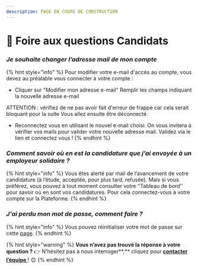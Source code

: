 ```yaml
---
description: PAGE EN COURS DE CONSTRUCTION
---
```


# 🔎 Foire aux questions Candidats

### _Je souhaite changer l’adresse mail de mon compte_

{% hint style="info" %}
Pour modifier votre e-mail d'accès au compte, vous devez au préalable vous connecter à votre compte : 

* Cliquer sur "Modifier mon adresse e-mail" Remplir les champs indiquant la nouvelle adresse e-mail 

ATTENTION : vérifiez de ne pas avoir fait d'erreur de frappe car cela serait bloquant pour la suite Vous allez ensuite être déconnecté. 

* Reconnectez vous en utilisant le nouvel e-mail choisi. On vous invitera à vérifier vos mails pour valider votre nouvelle adresse mail. Validez via le lien et connectez vous !
{% endhint %}

### _**Comment savoir où en est la candidature que j’ai envoyée à un employeur solidaire ?**_

{% hint style="info" %}
Vous êtes alerté par mail de l’avancement de votre candidature \(à l’étude, acceptée, pour plus tard, refusée\). Mais si vous préférez, vous pouvez à tout moment consulter votre ‘’Tableau de bord’’ pour savoir où en sont vos candidatures. Pour cela connectez-vous à votre compte sur la Plateforme.
{% endhint %}

### _J'ai perdu mon mot de passe, comment faire ?_

{% hint style="info" %}
Vous pouvez réinitialiser votre mot de passe sur cette [page](https://emplois.inclusion.beta.gouv.fr/accounts/password/reset/).
{% endhint %}

{% hint style="warning" %}
**Vous n’avez pas trouvé la réponse à votre question ?** 👉 N'hésitez pas à nous interroger**,** cliquez pour [**contacter l’équipe** ](https://assistance.inclusion.beta.gouv.fr/)!  😊 
{% endhint %}

